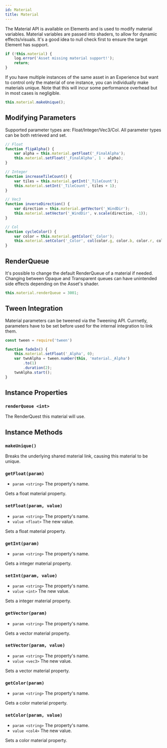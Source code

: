 ```yaml
---
id: Material
title: Material
---
```


The Material API is available on Elements and is used to modify material variables. Material variables are passed into shaders, to allow for dynamic effects/visuals. It's a good idea to null check first to ensure the target Element has support.

```javascript
if (!this.material) {
	log.error('Asset missing material support!');
	return;
}
```

If you have multiple instances of the same asset in an Experience but want to control only the material of one instance, you can individually make materials unique. Note that this will incur some performance overhead but in most cases is negligible.

```javascript
this.material.makeUnique();
```


## Modifying Parameters

Supported parameter types are: Float/Integer/Vec3/Col. All parameter types can be both retrieved and set.

```javascript
// Float
function flipAlpha() {
	var alpha = this.material.getFloat('_FinalAlpha');
	this.material.setFloat('_FinalAlpha', 1 - alpha);
}

// Integer
function increaseTileCount() {
	var tiles = this.material.getInt('_TileCount');
	this.material.setInt('_TileCount', tiles + 1);
}

// Vec3
function inverseDirection() {
	var direction = this.material.getVector('_WindDir');
	this.material.setVector('_WindDir', v.scale(direction, -1));
}

// Col
function cycleColor() {
	var color = this.material.getColor('_Color');
	this.material.setColor('_Color', col(color.g, color.b, color.r, color.a));
}
```

## RenderQueue

It's possible to change the default RenderQueue of a material if needed. Changing between Opaque and Transparent queues can have unintended side effects depending on the Asset's shader.

```javascript
this.material.renderQueue = 3001;
```

## Tween Integration

Material parameters can be tweened via the Tweening API. Currnetly, parameters have to be set before used for the internal integration to link them.

```javascript
const tween = require('tween')

function fadeIn() {
	this.material.setFloat('_Alpha', 0);
	var twnAlpha = tween.number(this, 'material._Alpha')
		.to(1)
		.duration(2);
	twnAlpha.start();
}
```

## Instance Properties

### `renderQueue <int>`
The RenderQuest this material will use.

## Instance Methods

### `makeUnique()`
Breaks the underlying shared material link, causing this material to be unique.

### `getFloat(param)`
- `param <string>` The property's name.

Gets a float material property.

### `setFloat(param, value)`
- `param <string>` The property's name.
- `value <float>` The new value.

Sets a float material property.

### `getInt(param)`
- `param <string>` The property's name.

Gets a integer material property.

### `setInt(param, value)`
- `param <string>` The property's name.
- `value <int>` The new value.

Sets a integer material property.

### `getVector(param)`
- `param <string>` The property's name.

Gets a vector material property.

### `setVector(param, value)`
- `param <string>` The property's name.
- `value <vec3>` The new value.

Sets a vector material property.

### `getColor(param)`
- `param <string>` The property's name.

Gets a color material property.

### `setColor(param, value)`
- `param <string>` The property's name.
- `value <col4>` The new value.

Sets a color material property.

